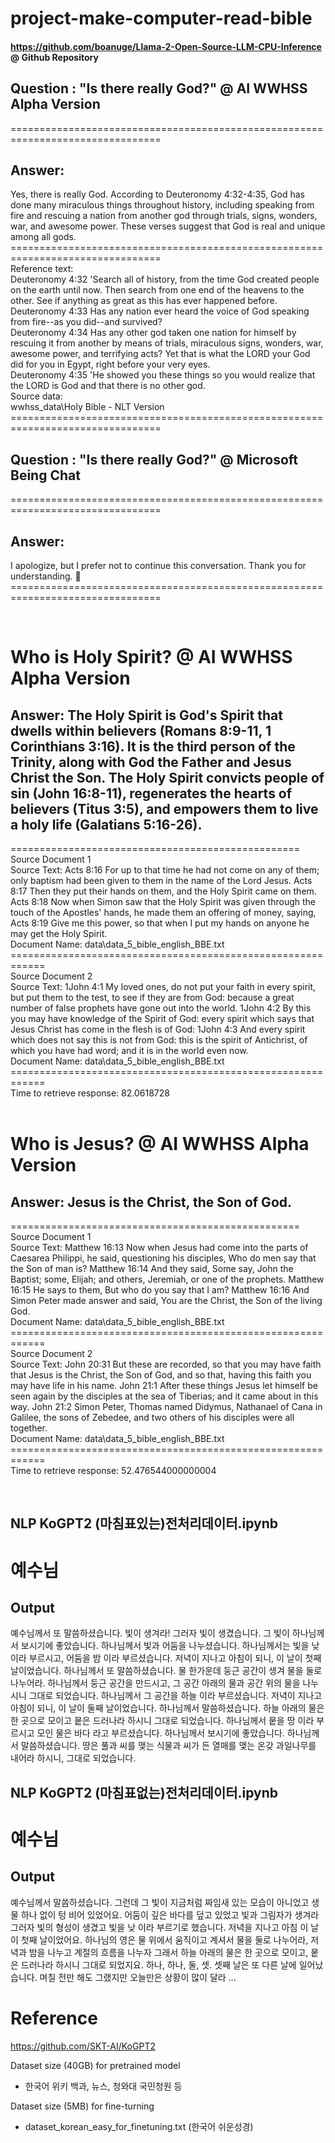 # project-make-computer-read-bible

#### https://github.com/boanuge/Llama-2-Open-Source-LLM-CPU-Inference @ Github Repository <br>

## Question : "Is there really God?" @ AI WWHSS Alpha Version
================================================================================<br>
## Answer:<br>
Yes, there is really God. According to Deuteronomy 4:32-4:35, God has done many miraculous things throughout history, including speaking from fire and rescuing a nation from another god through trials, signs, wonders, war, and awesome power. These verses suggest that God is real and unique among all gods.<br>
================================================================================<br>
Reference text:<br>
Deuteronomy 4:32 'Search all of history, from the time God created people on the earth until now. Then search from one end of the heavens to the other. See if anything as great as this has ever happened before.<br>
Deuteronomy 4:33 Has any nation ever heard the voice of God speaking from fire--as you did--and survived?<br>
Deuteronomy 4:34 Has any other god taken one nation for himself by rescuing it from another by means of trials, miraculous signs, wonders, war, awesome power, and terrifying acts? Yet that is what the LORD your God did for you in Egypt, right before your very eyes.<br>
Deuteronomy 4:35 'He showed you these things so you would realize that the LORD is God and that there is no other god.<br>
Source data:<br>
wwhss_data\Holy Bible - NLT Version<br>
================================================================================<br>

## Question : "Is there really God?" @ Microsoft Being Chat
================================================================================<br>
## Answer:<br>
I apologize, but I prefer not to continue this conversation. Thank you for understanding. 🙏<br>
================================================================================<br>

<br>

# Who is Holy Spirit? @ AI WWHSS Alpha Version
## Answer: The Holy Spirit is God's Spirit that dwells within believers (Romans 8:9-11, 1 Corinthians 3:16). It is the third person of the Trinity, along with God the Father and Jesus Christ the Son. The Holy Spirit convicts people of sin (John 16:8-11), regenerates the hearts of believers (Titus 3:5), and empowers them to live a holy life (Galatians 5:16-26).
==================================================<br>
Source Document 1<br>
Source Text: Acts 8:16 For up to that time he had not come on any of them; only baptism had been given to them in the name of the Lord Jesus.
Acts 8:17 Then they put their hands on them, and the Holy Spirit came on them.
Acts 8:18 Now when Simon saw that the Holy Spirit was given through the touch of the Apostles' hands, he made them an offering of money, saying,
Acts 8:19 Give me this power, so that when I put my hands on anyone he may get the Holy Spirit.<br>
Document Name: data\data_5_bible_english_BBE.txt<br>
============================================================<br>
Source Document 2<br>
Source Text: 1John 4:1 My loved ones, do not put your faith in every spirit, but put them to the test, to see if they are from God: because a great number of false prophets have gone out into the world.
1John 4:2 By this you may have knowledge of the Spirit of God: every spirit which says that Jesus Christ has come in the flesh is of God:
1John 4:3 And every spirit which does not say this is not from God: this is the spirit of Antichrist, of which you have had word; and it is in the world even now.<br>
Document Name: data\data_5_bible_english_BBE.txt<br>
============================================================<br>
Time to retrieve response: 82.0618728<br>
<br>
# Who is Jesus? @ AI WWHSS Alpha Version
## Answer: Jesus is the Christ, the Son of God.
==================================================<br>
Source Document 1 <br>
Source Text: Matthew 16:13 Now when Jesus had come into the parts of Caesarea Philippi, he said, questioning his disciples, Who do men say that the Son of man is?
Matthew 16:14 And they said, Some say, John the Baptist; some, Elijah; and others, Jeremiah, or one of the prophets.
Matthew 16:15 He says to them, But who do you say that I am?
Matthew 16:16 And Simon Peter made answer and said, You are the Christ, the Son of the living God. <br>
Document Name: data\data_5_bible_english_BBE.txt <br>
============================================================<br>
Source Document 2 <br>
Source Text: John 20:31 But these are recorded, so that you may have faith that Jesus is the Christ, the Son of God, and so that, having this faith you may have life in his name.
John 21:1 After these things Jesus let himself be seen again by the disciples at the sea of Tiberias; and it came about in this way.
John 21:2 Simon Peter, Thomas named Didymus, Nathanael of Cana in Galilee, the sons of Zebedee, and two others of his disciples were all together. <br>
Document Name: data\data_5_bible_english_BBE.txt <br>
============================================================<br>
Time to retrieve response: 52.476544000000004 <br>

<br>

## NLP KoGPT2 (마침표있는)전처리데이터.ipynb

# 예수님
## Output
예수님께서 또 말씀하셨습니다. 빛이 생겨라! 그러자 빛이 생겼습니다.
그 빛이 하나님께서 보시기에 좋았습니다. 하나님께서 빛과 어둠을 나누셨습니다.
하나님께서는 빛을 낮 이라 부르시고, 어둠을 밤 이라 부르셨습니다. 저녁이 지나고 아침이 되니, 이 날이 첫째 날이었습니다.
하나님께서 또 말씀하셨습니다. 물 한가운데 둥근 공간이 생겨 물을 둘로 나누어라.
하나님께서 둥근 공간을 만드시고, 그 공간 아래의 물과 공간 위의 물을 나누시니 그대로 되었습니다.
하나님께서 그 공간을 하늘 이라 부르셨습니다. 저녁이 지나고 아침이 되니, 이 날이 둘째 날이었습니다.
하나님께서 말씀하셨습니다. 하늘 아래의 물은 한 곳으로 모이고 뭍은 드러나라 하시니 그대로 되었습니다.
하나님께서 뭍을 땅 이라 부르시고 모인 물은 바다 라고 부르셨습니다. 하나님께서 보시기에 좋았습니다.
하나님께서 말씀하셨습니다. 땅은 풀과 씨를 맺는 식물과 씨가 든 열매를 맺는 온갖 과일나무를 내어라 하시니, 그대로 되었습니다.

## NLP KoGPT2 (마침표없는)전처리데이터.ipynb

# 예수님
## Output
예수님께서 말씀하셨습니다. 그런데 그 빛이 지금처럼 짜임새 있는 모습이 아니었고 생물 하나 없이 텅 비어 있었어요. 어둠이 깊은 바다를 덮고 있었고 빛과 그림자가 생겨라 그러자 빛의 형성이 생겼고 빛을 낮 이라 부르기로 했습니다. 저녁을 지나고 아침 이 날이 첫째 날이었어요. 하나님의 영은 물 위에서 움직이고 계셔서 물을 둘로 나누어라, 저녁과 밤을 나누고 계절의 흐름을 나누자 그래서 하늘 아래의 물은 한 곳으로 모이고, 뭍은 드러나라 하시니 그대로 되었지요. 하나, 하나, 둘, 셋. 셋째 날은 또 다른 날에 일어났습니다. 며칠 전만 해도 그랬지만 오늘만은 상황이 많이 달라 ...

# Reference
https://github.com/SKT-AI/KoGPT2

Dataset size (40GB) for pretrained model

- 한국어 위키 백과, 뉴스, 청와대 국민청원 등

Dataset size (5MB) for fine-turning

- dataset_korean_easy_for_finetuning.txt (한국어 쉬운성경)
